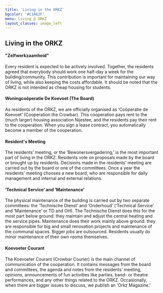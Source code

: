 ```yaml
---
title: 'Living in the ORKZ'
bgcolor: '#C1A62F'
menu: Living @ ORKZ
layout_classes: image_left
---
```


Living in the ORKZ
------------------

#### "Zelfwerkzaamheid"
Every resident is expected to be actively involved. Together, the residents agreed that everybody should work one half-day a week for the building/community. This contribution is important for maintaining our way of living, while also keeping the costs affordable. It should be noted that the ORKZ is not intended as cheap housing for students. 

#### Woningcoöperatie De Koevoet (The Board)
As residents of the ORKZ, we are officially organised as ‘Coöperatie de Koevoet’ (Cooperation the Crowbar). This cooperation pays rent to the (much larger) housing association Nijestee, and the residents pay their rent to the cooperation. When you sign a lease contract, you automatically become a member of the cooperation. 

#### Resident's Meeting 
The residents’ meeting, or the ‘Bewonersvergadering,’ is the most important part of living in the ORKZ. Residents vote on proposals made by the board or brought up by residents. Decisions made in the residents’ meeting are carried out by the board or one of the committees. Once a year the residents’ meeting chooses a new board, who are responsible for daily management and internal and external relations.

#### ‘Technical Service’ and ‘Maintenance’
The physical maintenance of the building is carried out by two separate committees: the ‘Technische Dienst’  and ‘Onderhoud’ (‘Technical Service’ and ‘Maintenance’ or TD and OH). The Technische Dienst does this for the most part below ground: they maintain and adjust the central heating and the service pipes. Maintenance does their work mainly above ground: they are responsible for big and small renovation projects and maintenance of the communal spaces. Bigger jobs are outsourced. Residents usually do minor maintenance of their own rooms themselves.

#### Koevoeter Courant
The Koevoeter Courant (Crowbar Courier) is the main channel of communication of the cooperation. It contains messages from the board and committees, the agenda and notes from the residents’ meeting, opinions, announcements of fun activities like parties, band- or theatre performances, and any other things related to the ORKZ. Occasionally, when there are bigger issues to discuss, we publish an ‘Orkz Magazine.’

